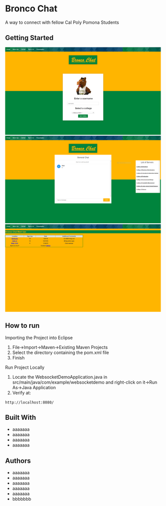 # Bronco Chat

A way to connect with fellow Cal Poly Pomona Students

## Getting Started



![App Screenshot](images/Capture.PNG)
![App Screenshot](images/Capture2.PNG)
![App Screenshot](images/Capture3.png)

## How to run

Importing the Project into Eclipse

1. File->Import->Maven->Existing Maven Projects
2. Select the directory containing the pom.xml file
3. Finish

Run Project Locally

1. Locate the WebsocketDemoApplication.java in src/main/java/com/example/websocketdemo and right-click on it->Run As->Java Application
2. Verify at: 
```
http://localhost:8080/
```

## Built With

* aaaaaaa
* aaaaaaa
* aaaaaaa
* aaaaaaa

## Authors

* aaaaaaa
* aaaaaaa
* aaaaaaa
* aaaaaaa
* aaaaaaa
* bbbbbbb